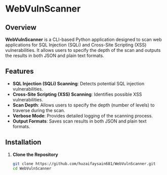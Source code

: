 # WebVulnScanner

## Overview

**WebVulnScanner** is a CLI-based Python application designed to scan web applications for SQL Injection (SQLi) and Cross-Site Scripting (XSS) vulnerabilities. It allows users to specify the depth of the scan and outputs the results in both JSON and plain text formats.

## Features

- **SQL Injection (SQLi) Scanning**: Detects potential SQL injection vulnerabilities.
- **Cross-Site Scripting (XSS) Scanning**: Identifies possible XSS vulnerabilities.
- **Scan Depth**: Allows users to specify the depth (number of levels) to traverse during the scan.
- **Verbose Mode**: Provides detailed logging of the scanning process.
- **Output Formats**: Saves scan results in both JSON and plain text formats.

## Installation

1. **Clone the Repository**

   ```bash
   git clone https://github.com/huzaifaysain681/WebVulnScanner.git
   cd WebVulnScanner
